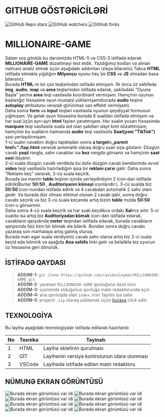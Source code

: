 # GITHUB GÖSTƏRİCİLƏRİ

![GitHub Repo stars](https://img.shields.io/github/stars/cavidsuleyman/SADE-HOM-PAGE?style=for-the-badge)
![GitHub watchers](https://img.shields.io/github/watchers/cavidsuleyman/SADE-HOM-PAGE?style=for-the-badge)
![GitHub forks](https://img.shields.io/github/forks/cavidsuleyman/SADE-HOM-PAGE?style=for-the-badge)

# MILLIONAIRE-GAME

Salam xoş gördük bu dərsimizdə HTML-5 və CSS-3 istifadə edərək **MILLIONAIRE-GAME** düzəltməyi test etdik. Yazdığımız kodları və alınan nəticəni analiz etmək üçün aşağıdakı addımları izləyə bilərsiniz
Təkcə **HTML** istifadə etməklə yığdığım **Milyonçu** oyunu heç bir **CSS** və **JS** olmadan baxa bilərsiniz.
 <br/> Burada **HTML**-in bir çox teqlərindən istifadə etmişəm. İlk öncə üz səhifədə **img**, **audio**, **map** və **area** teqlərindən istifadə edərək, şəkilədəki "Oyuna Başla" yerinə **area** teqi vasitəsilə koordinant vermişəm. Həmçinin oyunun başlanğıc hissəsinə oyun musiqisi yükləmişəm(burada **audio** teqinə **autoplay** atributunu verərək görünməz səs effekti vermişəm). 
 <br/> Daha sonra **form** və **input** teqləri vasitəsilə oyunun qeydiyyat formunun yığmışam. Və gələk oyun hissəsinə burada 6 sualdan istifadə etmişəm və hər sual üçün ayrı-ayrı **html** fayları yaratmışam. Hər sualın yuxarı hissəsində **marquee** teqi vasitəsilə suala aid olan şəkilləri slayt kimi düzəltmişəm, həmçinin bu sualların hamısında **audio** teqi vasitəsilə **Saat(yəni "TikTok")** səsi yerləşdirmişəm. 
 <br/> 1-ci sualın cavabını doğru tapdıqdan sonra **a target=_parent href="./tap.html** verərək avtomatik olaraq doğru sualı sizə göstərir. Düzgün cavab **yaşıl** rənglə, səhv cavablar isə **boz** rəngdə görsənir və həmçinin **saat səsi** dayanır. 
 <br/> 2-ci suala düzgün cavab verdikdə bu dəfə düzgün cavab bəndlərində əvvəl **video** teqi vasitəsilə hazırladığım qısa bir **reklam çarxı** gəlir. Daha sonra "Reklamı keç" verərək, 3-cü suala keçirik. 
 <br/>Burada isə mənim **table** teqinin içində yerləşdirdiyim 2 icon-dan istifadə edirik(Bunlar **50:50** , **Auditoriyanın köməyi** iconlarıdır.). 3-cü sualda biz **50:50** icon-nundan istifadə edirik və 4 cavabdan avtomatik 2 səhv olanı gedir. Və burada düz olması ehtimal olunan 2 cavab qalır, sonra doğru cavabı seçirik və biz 3-cü suala keçəndə artıq bizim **table** mızda **50:50** icon-u görsənmir. 
 <br/> Daha sonra 4-cü suala keçirik və hər sualı keçdikcə ordakı **Xal**mız artır. 5-ci sualda isə artıq biz **Auditoriyadan kömək** icon-dan istifadə edərək, cavabların qarşıdında **meter** teqindən istifadə edərək, burada cavabların qarşısında faiz kimi bir kömək ala bilərik. Bundan sonra doğru cavabı yazaraq son mərhələyə artıq gəlmiş oluruq. 
 <br/>Burada mən əgər suala verdiyimiz cavab səhv olarsa artıq biz 2-ci suala keçid edə bilmirik və aşağıda **Ana səhifə** linki gəlir və beləliklə biz oyunun üz hissəsinə geri dönürük.
## İSTİFADƏ QAYDASI


> **ADDIM-1:**   `git clone https://github.com/cavidsuleyman/MILLIONAIRE-GAME.git` <br/>
> **ADDİM-2:**  yaranan `MILLIONAIRE-GAME` qovluğuna daxil olun <br/>
> **ADDİM-3:**  içərisində olduğunuz qovluğu mətn redaktorunda açın <br/>
> **ADDİM-4:**  ana qovluqda olan `index.html` fayılını işə salın <br/>
> **ADDİM-5:**  projecti `.zip` olaraq yükləmək üçün  [buraya](https://github.com/cavidsuleyman/MILLIONAIRE-GAME/archive/refs/heads/master.zip) click edin <br/>


## TEXNOLOGİYA

Bu layihə aşağıdakı texnologiyalar istifadə edilərək hazırlanıb

|No|Texnika   |Təyinatı                                       |
|--|----------|-----------------------------------------------|
|1 |HTML      |Layihə skletinin qurulması                     | 
|2 |GİT       |Layihənin versiya kontrolunun idarə olunması   |
|3 |VSCode    |Layihədə istifadə edilən mətn redaktoru        |


## NÜMUNƏ EKRAN GÖRÜNTÜSÜ

![Burada ekran görüntüsü var idi](./screen-img/screen-1.png)
![Burada ekran görüntüsü var idi](./screen-img/screen-2.png)
![Burada ekran görüntüsü var idi](./screen-img/screen-3.png)
![Burada ekran görüntüsü var idi](./screen-img/screen-4.png)
![Burada ekran görüntüsü var idi](./screen-img/screen-5.png)
![Burada ekran görüntüsü var idi](./screen-img/screen-6.png)
![Burada ekran görüntüsü var idi](./screen-img/screen-7.png)
![Burada ekran görüntüsü var idi](./screen-img/screen-8.png)




